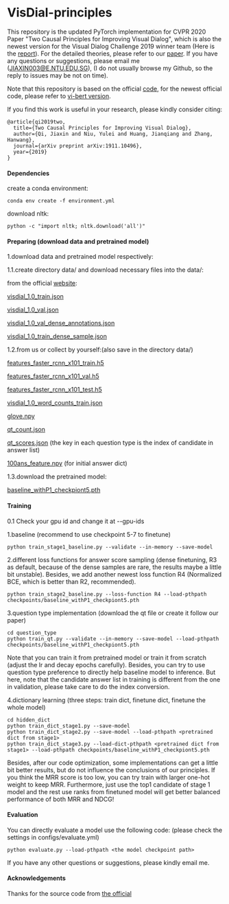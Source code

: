 
# VisDial-principles

This repository is the updated PyTorch implementation for CVPR 2020 Paper "Two Causal Principles for Improving Visual Dialog", which is also the newest version for the Visual Dialog Challenge 2019 winner team (Here is the [report](https://drive.google.com/file/d/1fqg0hregsp_3USM6XCHx89S9JLXt8bKp/view)). For the detailed theories, please refer to our [paper](https://arxiv.org/abs/1911.10496). If you have any questions or suggestions, please email me (JIAXIN003@E.NTU.EDU.SG), (I do not usually browse my Github, so the reply to issues may be not on time).

Note that this repository is based on the official [code](https://github.com/batra-mlp-lab/visdial), for the newest official code, please refer to [vi-bert version](https://github.com/vmurahari3/visdial-bert#setup-and-dependencies).

If you find this work is useful in your research, please kindly consider citing:

```
@article{qi2019two,
  title={Two Causal Principles for Improving Visual Dialog},
  author={Qi, Jiaxin and Niu, Yulei and Huang, Jianqiang and Zhang, Hanwang},
  journal={arXiv preprint arXiv:1911.10496},
  year={2019}
}
```
#### Dependencies
create a conda environment:
```
conda env create -f environment.yml
```
download nltk:
```
python -c "import nltk; nltk.download('all')"
```
#### Preparing (download data and pretrained model)
1.download data and pretrained model respectively:

1.1.create directory data/ and download necessary files into the data/:

from the official [website](https://visualdialog.org/data):

[visdial_1.0_train.json](https://www.dropbox.com/s/ix8keeudqrd8hn8/visdial_1.0_train.zip?dl=0)

[visdial_1.0_val.json](https://www.dropbox.com/s/ibs3a0zhw74zisc/visdial_1.0_val.zip?dl=0)

[visdial_1.0_val_dense_annotations.json](https://www.dropbox.com/s/3knyk09ko4xekmc/visdial_1.0_val_dense_annotations.json?dl=0)

[visdial_1.0_train_dense_sample.json](https://www.dropbox.com/s/1ajjfpepzyt3q4m/visdial_1.0_train_dense_sample.json?dl=0)

1.2.from us or collect by yourself:(also save in the directory data/)

[features_faster_rcnn_x101_train.h5](https://drive.google.com/open?id=1eC80EMMEdZvWsKIl3YlEFpY4XHlvN9h8)

[features_faster_rcnn_x101_val.h5](https://drive.google.com/open?id=1_QoH-lbRCwPrcuiwVNjhW1yMxhqiLclB)

[features_faster_rcnn_x101_test.h5](https://drive.google.com/open?id=1hyMCJLXAyaNHmnoRZM8eF3fNia49oHLl)

[visdial_1.0_word_counts_train.json](https://drive.google.com/open?id=1zL8P5LnPzRbfaPxJXvFVGBlS7SumOB_g)

[glove.npy](https://drive.google.com/open?id=1y4oSqAwgu2gIcyuF5ZuMuNZ-c-89NGuJ)

[qt_count.json](https://drive.google.com/open?id=1hllnesIwb__kVHmn5Mtz9CLt9VXnCUS_)

[qt_scores.json](https://drive.google.com/open?id=1QlKy4lVHMlZ4hqw4tVaB608WMBo-eBDs) (the key in each question type is the index of candidate in answer list)

[100ans_feature.npy](https://drive.google.com/open?id=1vu9wMGc8GTj-83ILlUxyuk8_4aCLAIkm) (for initial answer dict)

1.3.download the pretrained model:

[baseline_withP1_checkpiont5.pth](https://drive.google.com/open?id=1LZizUL1lSnLU9ZPmePUfDDtSBQVjAyH8)

#### Training
0.1 Check your gpu id and change it at --gpu-ids

1.baseline (recommend to use checkpoint 5-7 to finetune)
```
python train_stage1_baseline.py --validate --in-memory --save-model
```
2.different loss functions for answer score sampling (dense finetuning, R3 as default, because of the dense samples are rare, the results maybe a little bit unstable). Besides, we add another newest loss function R4 (Normalized BCE, which is better than R2, recommended).
```
python train_stage2_baseline.py --loss-function R4 --load-pthpath checkpoints/baseline_withP1_checkpiont5.pth
```
3.question type implementation (download the qt file or create it follow our paper)
```
cd question_type
python train_qt.py --validate --in-memory --save-model --load-pthpath checkpoints/baseline_withP1_checkpiont5.pth
```
Note that you can train it from pretrained model or train it from scratch (adjust the lr and decay epochs carefully). Besides, you can try to use question type preference to directly help baseline model to inference. But here, note that the candidate answer list in training is different from the one in validation, please take care to do the index conversion.

4.dictionary learning (three steps: train dict, finetune dict, finetune the whole model)
```
cd hidden_dict
python train_dict_stage1.py --save-model
python train_dict_stage2.py --save-model --load-pthpath <pretrained dict from stage1>
python train_dict_stage3.py --load-dict-pthpath <pretrained dict from stage1> --load-pthpath checkpoints/baseline_withP1_checkpiont5.pth
```
Besides, after our code optimization, some implementations can get a little bit better results, but do not influence the conclusions of our principles. If you think the MRR score is too low, you can try train with larger one-hot weight to keep MRR. Furthermore, just use the top1 candidate of stage 1 model and the rest use ranks from finetuned model will get better balanced performance of both MRR and NDCG!

#### Evaluation
You can directly evaluate a model use the following code: (please check the settings in configs/evaluate.yml)
```
python evaluate.py --load-pthpath <the model checkpoint path>
```
If you have any other questions or suggestions, please kindly email me.
#### Acknowledgements

Thanks for the source code from [the official](https://visualdialog.org/)





